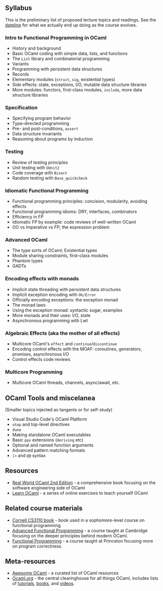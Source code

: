 ## Syllabus

This is the preliminary list of proposed lecture topics and readings. See the [dateline](dateline.html) for what we actually end up doing as the course evolves.

### Intro to Functional Programming in OCaml
* History and background
* Basic OCaml coding with simple data, lists, and functions
* The `List` library and combinatorial programming
* Variants
* Programming with persistent data structures
* Records
* Elementary modules (`struct`, `sig`, existential types) 
* Side effects: state, exceptions, I/O, mutable data structure libraries
* More modules: functors, first-class modules, `include`, more data structure libraries

### Specification
* Specifying program behavior
* Type-directed programming
* Pre- and post-conditions, `assert`
* Data structure invariants
* Reasoning about programs by induction

### Testing
* Review of testing principles
* Unit testing with `OUnit2`
* Code coverage with `Bisect`
* Random testing with `Base_quickcheck`

### Idiomatic Functional Programming
* Functional programming principles: concision, modularity, avoiding effects
* Functional programming idioms: DRY, interfaces, combinators
* Efficiency in FP
* Idiomatic FP by example: code reviews of well-written OCaml
* OO vs Imperative vs FP; the expression problem

###  Advanced OCaml
* The type sorts of OCaml; Existential types
* Module sharing constraints, first-class modules
* Phantom types
* GADTs

### Encoding effects with monads

* Implicit state threading with persistent data structures
* Implicit exception encoding with `Ok/Error`
* Officially encoding exceptions: the exception monad
* The monad laws
* Using the exception monad: syntactic sugar, examples
* More monads and their uses: I/O, state
* Asynchronous programming with Lwt

### Algebraic Effects (aka the mother of all effects)
* Multicore OCaml's `effect` and `continue`/`discontinue`
* Encoding control effects with the MOAF: coroutines, generators, promises, asynchronous I/O
* Control effects code reviews

### Multicore Programming
* Multicore OCaml threads, channels, async/await, etc.

## OCaml Tools and miscelanea 
(Smaller topics injected as tangents or for self-study)

* Visual Studio Code's OCaml Platform
* `utop` and top-level directives
* `dune`
* Making standalone OCaml executables
* Basic `ppx` extensions (`deriving` etc)
* Optional and named function arguments
* Advanced pattern matching formats
* `|>` and `@@` syntax

##  Resources

* [Real World OCaml 2nd Edition](https://dev.realworldocaml.org/toc.html) - a comprehensive book focusing on the software engineering side of OCaml
* [Learn OCaml](https://ocaml-sf.org/learn-ocaml-public/) - a series of online exercises to teach yourself OCaml

## Related course materials
* [Cornell CS3110 book](https://www.cs.cornell.edu/courses/cs3110/2020sp/textbook/) - book used in a sophomore-level course on functional programming
* [Advanced Functional Programming](https://www.cl.cam.ac.uk/teaching/1718/L28/) - a course taught at Cambridge focusing on the deeper principles behind modern OCaml.
* [Functional Programming](https://www.cs.princeton.edu/courses/archive/fall21/cos326/schedule.php) - a course taught at Princeton focusing more on program correctness.

## Meta-resources
* [Awesome OCaml](https://github.com/ocaml-community/awesome-ocaml) - a curated list of OCaml resources
* [Ocaml.org](https://ocaml.org) - the central clearinghouse for all things OCaml, includes lists of [tutorials](https://ocaml.org/learn/tutorials/), [books](https://ocaml.org/learn/books.html), and [videos](https://ocaml.org/community/media.html).